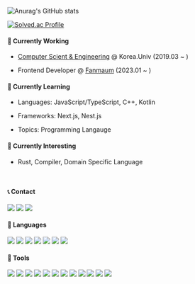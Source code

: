 ![Anurag's GitHub stats](https://github-readme-stats.vercel.app/api?username=mobius29&show_icons=true&theme=radical)

[![Solved.ac Profile](http://mazassumnida.wtf/api/generate_badge?boj=sagjin0000)](https://solved.ac/sagjin0000)

<h4>🔭 Currently Working</h4>

- <a href="https://info.korea.ac.kr/info/index.do" target="_blank">Computer Scient & Engineering</a> @ Korea.Univ (2019.03 ~ )

- Frontend Developer @ <a href="https://fanmaum.com/event" target="_blank">Fanmaum</a> (2023.01 ~ )

<h4>🌱 Currently Learning</h4>

- Languages: JavaScript/TypeScript, C++, Kotlin

- Frameworks: Next.js, Nest.js

- Topics: Programming Langauge

<h4>🤔 Currently Interesting</h4>

- Rust, Compiler, Domain Specific Language

<br />

<h4>📞 Contact</h2>
<p>
  <a href="https://www.instagram.com/sj_ly00/" target="_blank"><img src="https://img.shields.io/badge/insta-E4405F?style=flat-square&logo=instagram&logoColor=white"/></a> 
  <a href="mailto:sagjin0000@korea.ac.kr" target="_blank"><img src="https://img.shields.io/badge/gmail-EA4335?style=flat-square&logo=gmail&logoColor=white"/></a> 
  <a href="https://blog.naver.com/sagjin0000" target="_blank"><img src="https://img.shields.io/badge/naver-03C75A?style=flat-square&logo=naver&logoColor=white"/></a> 
</p>

<h4>📖 Languages </h2>
<p>
  <img src="httpshttps://www.todomate.net/#/://img.shields.io/badge/C-A8B9CC?style=flat-square&logo=c&logoColor=white"/>
  <img src="https://img.shields.io/badge/C++-00599C?style=flat-square&logo=c%2B%2B&logoColor=white"/>
  <img src="https://img.shields.io/badge/Java-007396?style=flat-square&logo=java&logoColor=white"/>
  <img src="https://img.shields.io/badge/JavaScript-F7DF1E?style=flat-square&logo=javascript&logoColor=white"/>
  <img src="https://img.shields.io/badge/TypeScript-3178C6?style=flat-square&logo=typescript&logoColor=white"/>
  <img src="https://img.shields.io/badge/Python-3776AB?style=flat-square&logo=python&logoColor=white"/>
  <img src="https://img.shields.io/badge/Rust-000000?style=flat-square&logo=rust&logoColor=white"/>
</p>

<h4>🔨 Tools</h2>
<p>
  <img src="https://img.shields.io/badge/html-E34F26?style=flat-square&logo=html5&logoColor=white"/>
  <img src="https://img.shields.io/badge/css-1572B6?style=flat-square&logo=css3&logoColor=white"/>
  <img src="https://img.shields.io/badge/node.js-339933?style=flat-square&logo=node.js&logoColor=white"/>
  <img src="https://img.shields.io/badge/React.js-61DAFB?style=flat-square&logo=react&logoColor=white"/>
  <img src="https://img.shields.io/badge/Next.js-000000?style=flat-square&logo=nextdotjs&logoColor=white"/>
  <img src="https://img.shields.io/badge/express-000000?style=flat-square&logo=Express&logoColor=white"/>
  <img src="https://img.shields.io/badge/Nest.js-E0234E?style=flat-square&logo=nestjs&logoColor=white"/>
  <img src="https://img.shields.io/badge/pug-A86454?style=flat-square&logo=pug&logoColor=white"/>
  <img src="https://img.shields.io/badge/git-F05032?style=flat-square&logo=git&logoColor=white"/>
  <img src="https://img.shields.io/badge/github-181717?style=flat-square&logo=github&logoColor=white"/>
  <img src="https://img.shields.io/badge/mysql-4479A1?style=flat-square&logo=mysql&logoColor=white"/>
  <img src="https://img.shields.io/badge/psql-4169E1?style=flat-square&logo=postgresql&logoColor=white"/>

</p>

<!--

**mobius29/mobius29** is a ✨ _special_ ✨ repository because its `README.md` (this file) appears on your GitHub profile.

Here are some ideas to get you started:

- 🔭 I’m currently working on ...
- 🌱 I’m currently learning ...
- 👯 I’m looking to collaborate on ...
- 🤔 I’m looking for help with ...
- 💬 Ask me about ...
- 📫 How to reach me: ...
- 😄 Pronouns: ...
- ⚡ Fun fact: ...
-->
